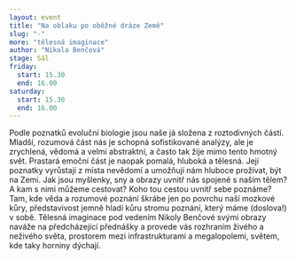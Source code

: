 ```yaml
---
layout: event
title: "Na oblaku po oběžné dráze Země"
slug: "-"
more: "tělesná imaginace"
author: "Nikola Benčová"
stage: Sál
friday:
  start: 15.30
  end: 16.00
saturday:
  start: 15.30
  end: 16.00
---
```


Podle poznatků evoluční biologie jsou naše já složena z roztodivných částí. Mladší, rozumová část nás je schopná sofistikované analýzy, ale je zrychlená, vědomá a velmi abstraktní, a často tak žije mimo tento hmotný svět. Prastará emoční část je naopak pomalá, hluboká a tělesná. Její poznatky vyrůstají z místa nevědomí a umožňují nám hluboce prožívat, být na Zemi. Jak jsou myšlenky, sny a obrazy uvnitř nás spojené s naším tělem? A kam s nimi můžeme cestovat? Koho tou cestou uvnitř sebe poznáme? Tam, kde věda a rozumové poznání škrábe jen po povrchu naší mozkové kůry, představivost jemně hladí kůru stromu poznání, který máme (doslova!) v sobě. Tělesná imaginace pod vedením Nikoly Benčové svými obrazy naváže na předcházející přednášky a provede vás rozhraním živého a neživého světa, prostorem mezi infrastrukturami a megalopolemi, světem, kde taky horniny dýchají.
